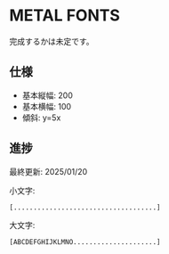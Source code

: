 # METAL FONTS
完成するかは未定です。

## 仕様

 - 基本縦幅: 200
 - 基本横幅: 100
 - 傾斜: y=5x

## 進捗

最終更新: 2025/01/20

小文字: 

```[....................................]```

大文字: 

```[ABCDEFGHIJKLMNO.....................]```